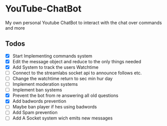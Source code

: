 # YouTube-ChatBot
My own personal Youtube ChatBot to interact with the chat over commands and more

## Todos

* [x] Start Implementing commands system
* [x] Edit the message object and reduce to the only things needed
* [x] Add System to track the users Watchtime
* [ ] Connect to the streamlabs socket api to announce follows etc.
* [ ] Change the watchtime return to sec min hur day
* [ ] Implement moderation systems
* [ ] Implement ban systems
* [x] Prevent the bot from re answering all old questions
* [x] Add badwords prevention
* [ ] Maybe ban player if hes using badwords
* [ ] Add Spam prevention
* [ ] Add A Socket system wich emits new messages